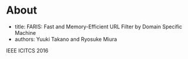 # About

- title: FARIS: Fast and Memory-Efficient URL Filter by Domain Specific Machine
- authors: Yuuki Takano and Ryosuke Miura

IEEE ICITCS 2016
